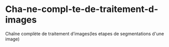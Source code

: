 # Cha-ne-compl-te-de-traitement-d-images
Chaîne complète de traitement d’images(les etapes de segmentations d'une image)
